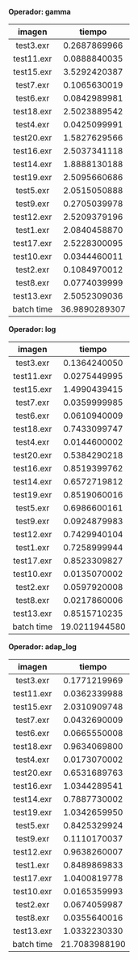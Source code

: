 **Operador: gamma**

imagen|tiempo
:---:|:---:
test3.exr|0.2687869966
test11.exr|0.0888840035
test15.exr|3.5292420387
test7.exr|0.1065630019
test6.exr|0.0842989981
test18.exr|2.5023889542
test4.exr|0.0425099991
test20.exr|1.5827629566
test16.exr|2.5037341118
test14.exr|1.8888130188
test19.exr|2.5095660686
test5.exr|2.0515050888
test9.exr|0.2705039978
test12.exr|2.5209379196
test1.exr|2.0840458870
test17.exr|2.5228300095
test10.exr|0.0344460011
test2.exr|0.1084970012
test8.exr|0.0774039999
test13.exr|2.5052309036
batch time|36.9890289307

**Operador: log**

imagen|tiempo
:---:|:---:
test3.exr|0.1364240050
test11.exr|0.0275449995
test15.exr|1.4990439415
test7.exr|0.0359999985
test6.exr|0.0610940009
test18.exr|0.7433099747
test4.exr|0.0144600002
test20.exr|0.5384290218
test16.exr|0.8519399762
test14.exr|0.6572719812
test19.exr|0.8519060016
test5.exr|0.6986600161
test9.exr|0.0924879983
test12.exr|0.7429940104
test1.exr|0.7258999944
test17.exr|0.8523309827
test10.exr|0.0135070002
test2.exr|0.0597920008
test8.exr|0.0217860006
test13.exr|0.8515710235
batch time|19.0211944580

**Operador: adap_log**

imagen|tiempo
:---:|:---:
test3.exr|0.1771219969
test11.exr|0.0362339988
test15.exr|2.0310909748
test7.exr|0.0432690009
test6.exr|0.0665550008
test18.exr|0.9634069800
test4.exr|0.0173070002
test20.exr|0.6531689763
test16.exr|1.0344289541
test14.exr|0.7887730002
test19.exr|1.0342659950
test5.exr|0.8425329924
test9.exr|0.1110170037
test12.exr|0.9638260007
test1.exr|0.8489869833
test17.exr|1.0400819778
test10.exr|0.0165359993
test2.exr|0.0674059987
test8.exr|0.0355640016
test13.exr|1.0332230330
batch time|21.7083988190

